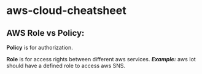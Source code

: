 # aws-cloud-cheatsheet

## AWS Role vs Policy:
**Policy** is for authorization.

**Role** is for access rights between different aws services. **_Example:_** aws Iot should have a defined role to access aws SNS.
